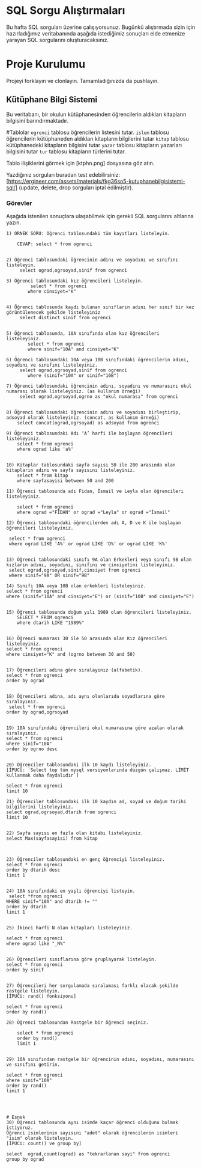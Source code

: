 # SQL Sorgu Alıştırmaları

Bu hafta SQL sorguları üzerine çalışıyorsunuz. Bugünkü alıştırmada sizin için hazırladığımız veritabanında aşağıda istediğimiz sonuçları elde etmenize yarayan SQL sorgularını oluşturacaksınız.

# Proje Kurulumu
Projeyi forklayın ve clonlayın. Tamamladığınızda da pushlayın.

## Kütüphane Bilgi Sistemi

Bu veritabanı, bir okulun kütüphanesinden öğrencilerin aldıkları kitapların bilgisini barındırmaktadır.

#Tablolar 
`ogrenci` tablosu öğrencilerin listesini tutar.
`islem` tablosu öğrencilerin kütüphaneden aldıkları kitapların bilgilerini tutar
`kitap` tablosu kütüphanedeki kitapların bilgisini tutar
`yazar` tablosu kitapların yazarları bilgisini tutar
`tur` tablosu kitapların türlerini tutar.

Tablo ilişiklerini görmek için [ktphn.png] dosyasına göz atın.

Yazdığınız sorguları buradan test edebilirsiniz: [https://ergineer.com/assets/materials/fkg36so5-kutuphanebilgisistemi-sql/] (update, delete, drop sorguları iptal edilmiştir).

### Görevler

Aşağıda istenilen sonuçlara ulaşabilmek için gerekli SQL sorgularını altlarına yazın. 


	1) ÖRNEK SORU: Öğrenci tablosundaki tüm kayıtları listeleyin.
	
		CEVAP: select * from ogrenci

	
	2) Öğrenci tablosundaki öğrencinin adını ve soyadını ve sınıfını listeleyin.
		 select ograd,ogrsoyad,sinif from ogrenci
	
	3) Öğrenci tablosundaki kız öğrencileri listeleyin. 
			 select * from ogrenci
			where cinsiyet="K"
	
	
	4) Öğrenci tablosunda kaydı bulunan sınıfların adını her sınıf bir kez görüntülenecek şekilde listeleyiniz
		 select distinct sinif from ogrenci


	5) Öğrenci tablosunda, 10A sınıfında olan kız öğrencileri listeleyiniz.
		 	select * from ogrenci
			where sinif="10A" and cinsiyet="K"
	
	6) Öğrenci tablosundaki 10A veya 10B sınıfındaki öğrencilerin adını, soyadını ve sınıfını listeleyiniz.
		 select ograd,ogrsoyad,sinif from ogrenci
			where (sinif="10A" or sinif="10B")
	
	7) Öğrenci tablosundaki öğrencinin adını, soyadını ve numarasını okul numarası olarak listeleyiniz. (as kullanım örneği)
		 select ograd,ogrsoyad,ogrno as "okul numarası" from ogrenci

	
	8) Öğrenci tablosundaki öğrencinin adını ve soyadını birleştirip, adsoyad olarak listeleyiniz. (concat, as kullanım örneği)
		select concat(ograd,ogrsoyad) as adsoyad from ogrenci
	
	9) Öğrenci tablosundaki Adı ‘A’ harfi ile başlayan öğrencileri listeleyiniz.
		select * from ogrenci 
		where ograd like 'a%'
	
	
	10) Kitaplar tablosundaki sayfa sayısı 50 ile 200 arasında olan kitapların adını ve sayfa sayısını listeleyiniz.
		select * from kitap
		where sayfasayisi between 50 and 200

	11) Öğrenci tablosunda adı Fidan, İsmail ve Leyla olan öğrencileri listeleyiniz.

		select * from ogrenci
		where ograd ="FİDAN" or ograd ="Leyla" or ograd ="İsmail"
	
	12) Öğrenci tablosundaki öğrencilerden adı A, D ve K ile başlayan öğrencileri listeleyiniz.

	 select * from ogrenci
	 where ograd LIKE 'A%' or ograd LIKE 'D%' or ograd LIKE 'K%'
	
	
	13) Öğrenci tablosundaki sınıfı 9A olan Erkekleri veya sınıfı 9B olan kızların adını, soyadını, sınıfını ve cinsiyetini listeleyiniz.
	 select ograd,ogrsoyad,sinif,cinsiyet from ogrenci
	 where sinif="9A" OR sinif="9B"
	
	14) Sınıfı 10A veya 10B olan erkekleri listeleyiniz.
	select * from ogrenci 
	where (sinif="10A" and cinsiyet="E") or (sinif="10B" and cinsiyet="E")
	
	
	15) Öğrenci tablosunda doğum yılı 1989 olan öğrencileri listeleyiniz.
		SELECT * FROM ogrenci
		where dtarih LIKE "1989%"
	
	
	16) Öğrenci numarası 30 ile 50 arasında olan Kız öğrencileri listeleyiniz.
	select * from ogrenci
	where cinsiyet="K" and (ogrno between 30 and 50)
	
	
	17) Öğrencileri adına göre sıralayınız (alfabetik).
	select * from ogrenci
	order by ograd 
	
	
	18) Öğrencileri adına, adı aynı olanlarıda soyadlarına göre sıralayınız.
	 select * from ogrenci 
	order by ograd,ogrsoyad 
	
	
	19) 10A sınıfındaki öğrencileri okul numarasına göre azalan olarak sıralayınız.
	select * from ogrenci 
	where sinif="10A" 
	order by ogrno desc
	
	
	20) Öğrenciler tablosundaki ilk 10 kaydı listeleyiniz.
	[İPUCU: `Select top tüm mysql versiyonlarında düzgün çalışmaz. LİMİT kullanmak daha faydalıdır`]

	select * from ogrenci
	limit 10
	
	21) Öğrenciler tablosundaki ilk 10 kaydın ad, soyad ve doğum tarihi bilgilerini listeleyiniz.
	select ograd,ogrsoyad,dtarih from ogrenci
	limit 10
	
	
	22) Sayfa sayısı en fazla olan kitabı listeleyiniz.
	select Max(sayfasayisi) from kitap

	
	
	23) Öğrenciler tablosundaki en genç öğrenciyi listeleyiniz.
	select * from ogrenci
	order by dtarih desc
	limit 1
	
	
	24) 10A sınıfındaki en yaşlı öğrenciyi listeyin.
	 select *from ogrenci
	WHERE sinif="10A" and dtarih != ""
	order by dtarih 
	limit 1
	
	
	25) İkinci harfi N olan kitapları listeleyiniz.

	select * from ogrenci
	where ograd like "_N%"
	
	
	26) Öğrencileri sınıflarına göre gruplayarak listeleyin.
	select * from ogrenci
	order by sinif
	
	
	27) Öğrencileri her sorgulamada sıralaması farklı olacak şekilde rastgele listeleyin. 
	[İPUCU: rand() fonksiyonu]
	
	select * from ogrenci
	order by rand()
	
	28) Öğrenci tablosundan Rastgele bir öğrenci seçiniz.
	
		select * from ogrenci
		order by rand()
		limit 1

	
	29) 10A sınıfından rastgele bir öğrencinin adını, soyadını, numarasını ve sınıfını getirin.

	select * from ogrenci
    where sinif="10A"
    order by rand()
    limit 1


	
	
	# Esnek
	30) Öğrenci tablosunda aynı isimde kaçar öğrenci olduğunu bulmak istiyoruz. 
	Öğrenci isimlerinin sayısını "adet" olarak öğrencilerin isimleri "isim" olarak listeleyin. 
	[İPUCU: count() ve group by]

	select  ograd,count(ograd) as "tekrarlanan sayi" from ogrenci
	group by ograd
